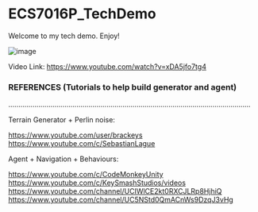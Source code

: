 # ECS7016P_TechDemo


Welcome to my tech demo. Enjoy!

![image](https://user-images.githubusercontent.com/104271448/165012878-e3919987-d420-4c69-8f94-74750fcb195b.png)


Video Link: https://www.youtube.com/watch?v=xDA5jfo7tg4

















### REFERENCES (Tutorials to help build generator and agent) 
.........................................................................................................................

Terrain Generator + Perlin noise: 


https://www.youtube.com/user/brackeys
https://www.youtube.com/c/SebastianLague


Agent + Navigation + Behaviours: 


https://www.youtube.com/c/CodeMonkeyUnity  
https://www.youtube.com/c/KeySmashStudios/videos 
https://www.youtube.com/channel/UCIWlCE2kt0RXCJLRp8HjhiQ
https://www.youtube.com/channel/UC5NStd0QmACnWs9DzqJ3vHg




